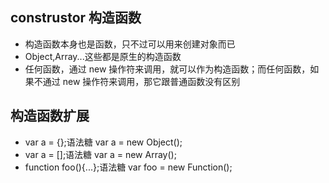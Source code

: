 ## construstor 构造函数

- 构造函数本身也是函数，只不过可以用来创建对象而已
- Object,Array...这些都是原生的构造函数
- 任何函数，通过 new 操作符来调用，就可以作为构造函数；而任何函数，如果不通过 new 操作符来调用，那它跟普通函数没有区别

## 构造函数扩展

- var a = {};语法糖 var a = new Object();
- var a = [];语法糖 var a = new Array();
- function foo(){...};语法糖 var foo = new Function();
